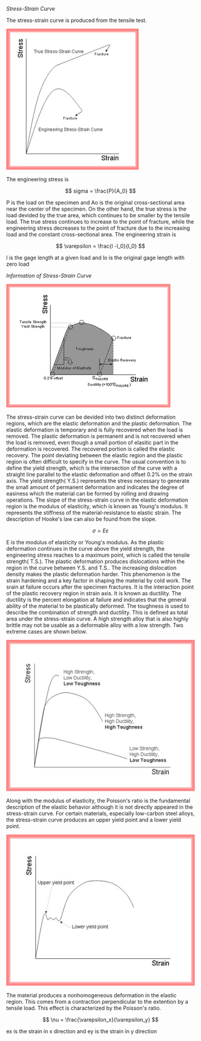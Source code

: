 

*Stress-Strain Curve*

The stress-strain curve is produced from the tensile test.


 
![](<./MaterialFracture SSCurve.jpg>)

 

The engineering stress is



$$
sigma = \frac{P}{A_0}
$$



P is the load on the specimen and Ao is the original cross-sectional area near the center of the specimen. On the other hand, the true stress is the load devided by the true area, which continues to be smaller by the tensile load. The true stress continues to increase to the point of fracture, while the engineering stress decreases to the point of fracture due to the increasing load and the constant cross-sectional area. The engineering strain is



$$
\varepsilon = \frac{l -l_0}{l_0}
$$



l is the gage length at a given load and lo is the original gage length with zero load

*Information of Stress-Strain Curve*



![](<./MaterialFracture SSPicture1.jpg>)



The stress-strain curve can be devided into two distinct deformation regions, which are the elastic deformation and the plastic deformation. The elastic deformation is temporary and is fully recovered when the load is removed. The plastic deformation is permanent and is not recovered when the load is removed, even though a small portion of elasitic part in the deformation is recovered. The recovered portion is called the elastic recovery. 
The point deviating between the elastic region and the plastic region is often difficult to specify in the curve. The usual convention is to define the yield strength, which is the intersection of the curve with a straight line parallel to the elastic deformation and offset 0.2% on the strain axis. The yield strength( Y.S.) represents the stress necessary to generate the small amount of permanent deformation and indicates the degree of easiness which the material can be formed by rolling and drawing operations. 
The slope of the stress-strain curve in the elastic deformation region is the modulus of elasticity, which is known as Young's modulus. It represents the stiffness of the material-resistance to elastic strain. The description of Hooke's law can also be found from the slope.



$$
\sigma = E\varepsilon
$$



E is the modulus of elasticity or Young's modulus. As the plastic deformation continues in the curve above the yield strength, the engineering stress reaches to a maximum point, which is called the tensile strength( T.S.). 
The plastic deformation produces dislocations within the region in the curve between Y.S. and T.S.. The increasing dislocation density makes the plastic deformation harder. This phenomenon is the strain hardening and a key factor in shaping the material by cold work.
The srain at failure occurs after the specimen fractures. It is the interaction point of the plastic recovery region in strain axis. It is known as ductility. The ductility is the percent elongation at failure and indicates that the general ability of the material to be plastically deformed.
The toughness is used to describe the combination of strength and ductility. This is defined as total area under the stress-strain curve. A high strength alloy that is also highly brittle may not be usable as a deformable alloy with a low strength. Two extreme cases are shown below.



![](<./MaterialFracture SSPicture2.jpg>)



Along with the modulus of elasticity, the Poisson's ratio is the fundamental description of the elastic behavior although it is not directly appeared in the stress-strain curve.
For certain materials, especially low-carbon steel alloys, the stress-strain curve produces an upper yield point and a lower yield point.



![](<./MaterialFracture SSPicture3.jpg>)



The material produces a nonhomogeneous deformation in the elastic region. This comes from a contraction perpendicular to the extention by a tensile load. This effect is characterized by the Poisson's ratio.



$$
\nu = \frac{\varepsilon_x}{\varepsilon_y}
$$



ex is the strain in x direction and ey is the strain in y direction